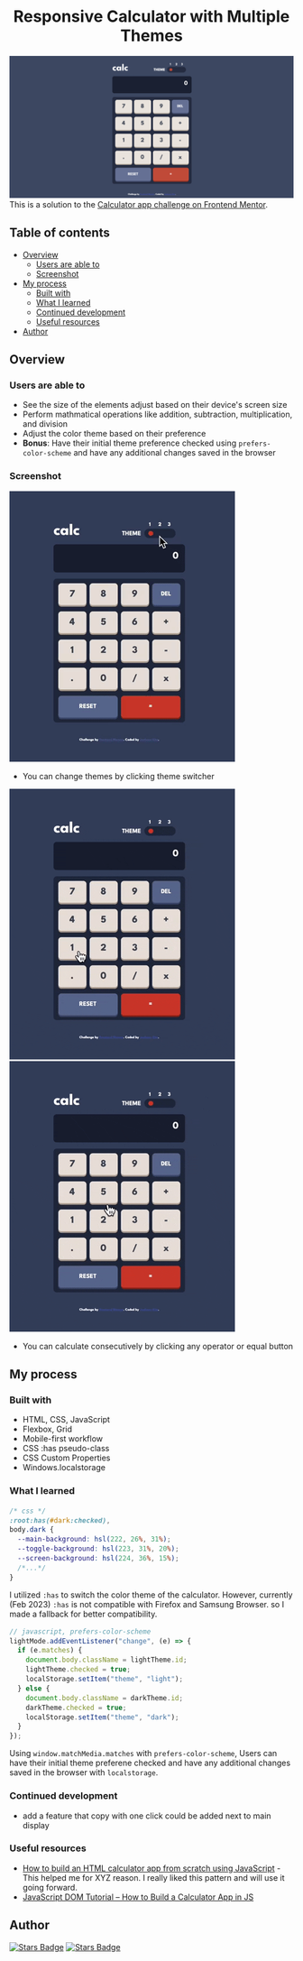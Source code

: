 <h1 align="center">Responsive Calculator with Multiple Themes </h1>

![thumbnail](./design/thumbnail.png)
This is a solution to the [Calculator app challenge on Frontend Mentor](https://www.frontendmentor.io/challenges/calculator-app-9lteq5N29).
## Table of contents

- [Overview](#overview)
  - [Users are able to](#users-are-able-to)
  - [Screenshot](#screenshot)
- [My process](#my-process)
  - [Built with](#built-with)
  - [What I learned](#what-i-learned)
  - [Continued development](#continued-development)
  - [Useful resources](#useful-resources)
- [Author](#author)

## Overview

### Users are able to

- See the size of the elements adjust based on their device's screen size
- Perform mathmatical operations like addition, subtraction, multiplication, and division
- Adjust the color theme based on their preference
- **Bonus**: Have their initial theme preference checked using `prefers-color-scheme` and have any additional changes saved in the browser

### Screenshot

![theme change](./design/theme-change.gif)
- You can change themes by clicking theme switcher

![correct calculation](./design/correct-calculation.gif)
![consecutive calculation](./design/consecutive-calculations.gif)
- You can calculate consecutively by clicking any operator or equal button

## My process

### Built with

- HTML, CSS, JavaScript
- Flexbox, Grid
- Mobile-first workflow
- CSS :has pseudo-class
- CSS Custom Properties
- Windows.localstorage

### What I learned

```css
/* css */
:root:has(#dark:checked),
body.dark {
  --main-background: hsl(222, 26%, 31%);
  --toggle-background: hsl(223, 31%, 20%);
  --screen-background: hsl(224, 36%, 15%);
  /*...*/
}
```
I utilized `:has` to switch the color theme of the calculator. However, currently (Feb 2023) `:has` is not compatible with Firefox and Samsung Browser. so I made a fallback for better compatibility.
```js
// javascript, prefers-color-scheme
lightMode.addEventListener("change", (e) => {
  if (e.matches) {
    document.body.className = lightTheme.id;
    lightTheme.checked = true;
    localStorage.setItem("theme", "light");
  } else {
    document.body.className = darkTheme.id;
    darkTheme.checked = true;
    localStorage.setItem("theme", "dark");
  }
});
```
Using `window.matchMedia.matches` with `prefers-color-scheme`, Users can have their initial theme preferene checked and have any additional changes saved in the browser with `localstorage`.


### Continued development
- add a feature that copy with one click could be added next to main display

### Useful resources

- [How to build an HTML calculator app from scratch using JavaScript](https://www.freecodecamp.org/news/how-to-build-an-html-calculator-app-from-scratch-using-javascript-4454b8714b98/) - This helped me for XYZ reason. I really liked this pattern and will use it going forward.
- [JavaScript DOM Tutorial – How to Build a Calculator App in JS](https://www.freecodecamp.org/news/javascript-dom-build-a-calculator-app/)

## Author
<a href="https://github.com/jae-the-castaway" align="center"><img src="https://img.shields.io/github/followers/jae-the-castaway?label=follow%20me%20on%20GitHub%21&style=flat-square" alt="Stars Badge"/></a>
<a href="https://linkedin.com/in/jae-the-castaway" align="center"><img src="https://img.shields.io/badge/-LinkedIn-0e76a8?style=flat-square&logo=Linkedin&logoColor=white" alt="Stars Badge"/></a>
